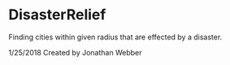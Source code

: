 # DisasterRelief
Finding cities within given radius that are effected by a disaster.

1/25/2018
Created by Jonathan Webber
